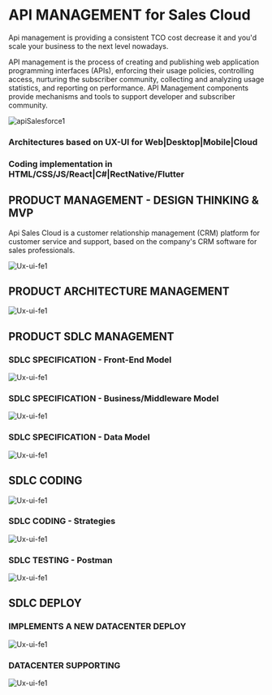 # API MANAGEMENT for Sales Cloud 

Api management is providing a consistent TCO cost decrease it and you'd scale your business to the next level nowadays. 

API management is the process of creating and publishing web application programming interfaces (APIs), enforcing their usage policies, controlling access, nurturing the subscriber community, collecting and analyzing usage statistics, and reporting on performance. API Management components provide mechanisms and tools to support developer and subscriber community. 

![apiSalesforce1](https://github.com/raazeved/apiSalesCloud/blob/master/Azure_API_Management.png)

### Architectures based on UX-UI for Web|Desktop|Mobile|Cloud
### Coding implementation in   HTML/CSS/JS/React|C#|RectNative/Flutter 

## PRODUCT MANAGEMENT - DESIGN THINKING & MVP 
Api Sales Cloud is a customer relationship management (CRM) platform for customer service and support, based on the company's CRM software for sales professionals.

![Ux-ui-fe1](https://github.com/raazeved/apiSalesCloud/blob/master/PRODUCT_MANAGEMENT_DESIGN_THINKING_MVP.PNG)

## PRODUCT ARCHITECTURE MANAGEMENT 
![Ux-ui-fe1](https://github.com/raazeved/apiSalesCloud/blob/master/API_MANAGEMENT.PNG)

## PRODUCT SDLC MANAGEMENT

### SDLC SPECIFICATION - Front-End Model  
![Ux-ui-fe1](https://github.com/raazeved/apiSalesCloud/blob/master/CONSUMO_API_MANAGEMENT.PNG)

### SDLC SPECIFICATION - Business/Middleware Model   
![Ux-ui-fe1](https://github.com/raazeved/apiSalesCloud/blob/master/API_MANAGEMENT_UML.PNG)

### SDLC SPECIFICATION - Data Model   
![Ux-ui-fe1](https://github.com/raazeved/apiSalesCloud/blob/master/API_MANAGEMENT_PERSISTENCIA.PNG)

##  SDLC CODING
![Ux-ui-fe1](https://github.com/raazeved/apiSalesCloud/blob/master/API_MANAGEMENT_SERVICOS.PNG)

### SDLC CODING  - Strategies   
![Ux-ui-fe1](https://github.com/raazeved/apiSalesCloud/blob/master/API_MANAGEMENT_CODING.PNG)

### SDLC TESTING - Postman    
![Ux-ui-fe1](https://github.com/raazeved/apiSalesCloud/blob/master/API_MANAGEMENT_QUALIDADE.PNG)

##  SDLC DEPLOY

### IMPLEMENTS A NEW DATACENTER DEPLOY     
![Ux-ui-fe1](https://github.com/raazeved/apiSalesCloud/blob/master/DATACENTER_VIRTUAL_PARA_API_MANAGEMENT.PNG)

### DATACENTER SUPPORTING     
![Ux-ui-fe1](https://github.com/raazeved/apiSalesCloud/blob/master/API_MANAGEMENT_SUPORTE.PNG)




